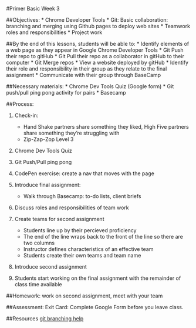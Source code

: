 
#Primer Basic Week 3
 
##Objectives: 
	*	Chrome Developer Tools
	*	Git: Basic collaboration: branching and merging using Github pages to deploy web sites
	*	Teamwork roles and responsibilities 
	*	Project work 

##By the end of this lessons, students will be able to:
	*	Identify elements of a web page as they appear in Google Chrome Developer Tools
	*	Git Push their repo to gitHub
	*	Git Pull their repo as a collaborator in gitHub to their computer
	*	Git Merge repos
	*	View a website deployed by gitHub
	*	Identify their role and responsibility in their group as they relate to the final assignment
	*	Communicate with their group through BaseCamp 
	

##Necessary materials: 
	*	Chrome Dev Tools Quiz (Google form)
	*	Git push/pull ping pong activity for pairs
	*	Basecamp

##Process:
1.	Check-in: 
	*	Hand Shake partners share something they liked, High Five partners share something they’re struggling with
	*	Zip-Zap-Zop Level 3

2.	Chrome Dev Tools Quiz
3.	Git Push/Pull ping pong
4.  CodePen exercise: create a nav that moves with the page
5.	Introduce final assignment:
	*	Walk through Basecamp: to-do lists, client briefs
6.	Discuss roles and responsibilities of team work
7.	Create teams for second assignment	
	*	Students line up by their percieved proficiency 
	*	The end of the line wraps back to the front of the line so there are two columns
	*	Instructor defines characteristics of an effective team
	*   Students create their own teams and team name
8.	Introduce second assignment
9.	Students start working on the final assignment with the remainder of class time available

##Homework: 
    work on second assignment, meet with your team

##Assessment: 
	Exit Card: Complete Google Form before you leave class. 

##Resources
	[git branching help](http://git-scm.com/book/en/v2/Git-Branching-Branches-in-a-Nutshell)



